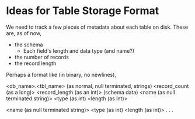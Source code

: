 # Ideas for Table Storage Format

We need to track a few pieces of metadata about each table on disk. These are,
as of now,
* the schema
  * Each field's length and data type (and name?)
* the number of records
* the record length

Perhaps a format like (in binary, no newlines),

<db_name>.<tbl_name> (as normal, null terminated, strings)
<record_count (as a long)>
<record_length (as an int)>
(schema data)
<name (as null terminated string)>
<type (as int)
<length (as int)>

<name (as null terminated string)>
<type (as int)
<length (as int)>
.
.
.
<null><null><null>
<record data>
